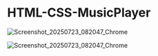 # HTML-CSS-MusicPlayer

![Screenshot_20250723_082047_Chrome](https://github.com/user-attachments/assets/f885df6c-fbe5-407f-b8cc-bd167cb3a043)


![Screenshot_20250723_082047_Chrome](https://github.com/user-attachments/assets/edb61c72-3309-4106-932c-3dbd4e0c6533)
